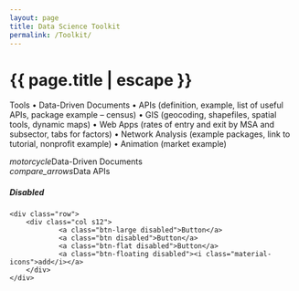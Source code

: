 ```yaml
---
layout: page
title: Data Science Toolkit
permalink: /Toolkit/
---
```


<h1 class="page-title">{{ page.title | escape }}</h1>



Tools
•	Data-Driven Documents
•	APIs (definition, example, list of useful APIs, package example – census)
•	GIS (geocoding, shapefiles, spatial tools, dynamic maps)
•	Web Apps (rates of entry and exit by MSA and subsector, tabs for factors) 
•	Network Analysis (example packages, link to tutorial, nonprofit example)
•	Animation (market example)




<div class="divider"></div>



<div class="section">
  <a class="waves-effect waves-light btn-large"><i class="material-icons right">motorcycle</i>Data-Driven Documents</a>
</div>

<div class="divider"></div>

<div class="section">
  <a class="waves-effect waves-light btn-large"><i class="material-icons right">compare_arrows</i>Data APIs</a>
</div>






<div class="section">
    <h5>Disabled</h5> 

    <div class="row">
        <div class="col s12">
                <a class="btn-large disabled">Button</a>
                <a class="btn disabled">Button</a>
                <a class="btn-flat disabled">Button</a>
                <a class="btn-floating disabled"><i class="material-icons">add</i></a>      
        </div>
    </div>
</div>
